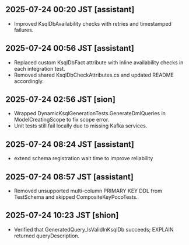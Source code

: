 ## 2025-07-24 00:20 JST [assistant]
- Improved KsqlDbAvailability checks with retries and timestamped failures.

## 2025-07-24 00:56 JST [assistant]
- Replaced custom KsqlDbFact attribute with inline availability checks in each integration test.
- Removed shared KsqlDbCheckAttributes.cs and updated README accordingly.

## 2025-07-24 02:56 JST [sion]
- Wrapped DynamicKsqlGenerationTests.GenerateDmlQueries in ModelCreatingScope to
  fix scope error.
- Unit tests still fail locally due to missing Kafka services.
## 2025-07-24 08:24 JST [assistant]
- extend schema registration wait time to improve reliability
## 2025-07-24 08:57 JST [assistant]
- Removed unsupported multi-column PRIMARY KEY DDL from TestSchema and skipped CompositeKeyPocoTests.

## 2025-07-24 10:23 JST [shion]
- Verified that GeneratedQuery_IsValidInKsqlDb succeeds; EXPLAIN returned queryDescription.
